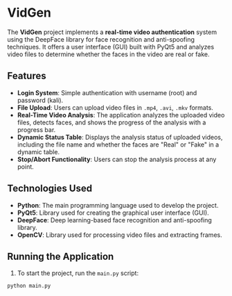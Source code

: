 # VidGen

The **VidGen** project implements a **real-time video authentication** system using the DeepFace library for face recognition and anti-spoofing techniques. It offers a user interface (GUI) built with PyQt5 and analyzes video files to determine whether the faces in the video are real or fake.

## Features

- **Login System**: Simple authentication with username (root) and password (kali).
- **File Upload**: Users can upload video files in `.mp4`, `.avi`, `.mkv` formats.
- **Real-Time Video Analysis**: The application analyzes the uploaded video files, detects faces, and shows the progress of the analysis with a progress bar.
- **Dynamic Status Table**: Displays the analysis status of uploaded videos, including the file name and whether the faces are "Real" or "Fake" in a dynamic table.
- **Stop/Abort Functionality**: Users can stop the analysis process at any point.

## Technologies Used

- **Python**: The main programming language used to develop the project.
- **PyQt5**: Library used for creating the graphical user interface (GUI).
- **DeepFace**: Deep learning-based face recognition and anti-spoofing library.
- **OpenCV**: Library used for processing video files and extracting frames.

## Running the Application

1. To start the project, run the `main.py` script:

```bash
python main.py
